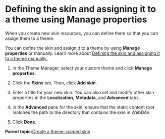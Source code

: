 # Defining the skin and assigning it to a theme using Manage properties

When you create new skin resources, you can define them so that you can assign them to a theme.

You can define the skin and assign it to a theme by using **Manage properties** or manually. Learn more about [Defining the skin and assigning it to a theme manually.](themeopt_scopedskin_manual.md#)

1.  In the Theme Manager, select your custom theme and click **Manage properties**.

2.  Click the **Skins** tab. Then, click **Add skin**.

3.  Enter a title for your new skin. You can also set and modify other skin properties in the **Localization**, **Metadata**, and **Advanced** tabs.

4.  In the **Advanced** pane for the skin, ensure that the static content root matches the path to the directory that contains the skin in WebDAV.

5.  Click **Done**.


**Parent topic:**[Create a theme-scoped skin](../dev-theme/themeopt_create_themescoped_skin.md)

